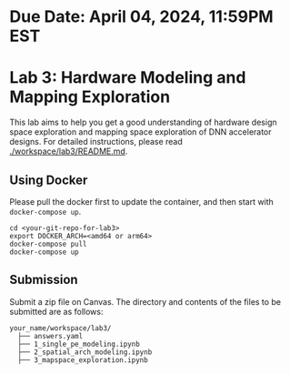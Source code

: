 # Due Date: April 04, 2024, 11:59PM EST

# Lab 3: Hardware Modeling and Mapping Exploration
This lab aims to help you get a good understanding of hardware design space exploration and mapping space exploration of DNN accelerator designs. For detailed instructions, please read [./workspace/lab3/README.md](./workspace/lab3/README.md). 

## Using Docker

Please pull the docker first to update the container, and then start with `docker-compose up`. 
```
cd <your-git-repo-for-lab3>
export DOCKER_ARCH=<amd64 or arm64>
docker-compose pull
docker-compose up
```


## Submission
Submit a zip file on Canvas. The directory and contents of the files to be submitted are as follows:

```
your_name/workspace/lab3/
  ├── answers.yaml
  ├── 1_single_pe_modeling.ipynb
  ├── 2_spatial_arch_modeling.ipynb
  ├── 3_mapspace_exploration.ipynb
```
